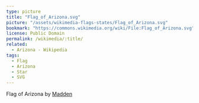 ```yaml
---
type: picture
title: "Flag_of_Arizona.svg"
picture: "/assets/wikimedia-flags-states/Flag_of_Arizona.svg"
bookmark: "https://commons.wikimedia.org/wiki/File:Flag_of_Arizona.svg"
license: Public Domain
permalink: /wikimedia/:title/
related:
  - Arizona - Wikipedia
tags:
  - Flag
  - Arizona
  - Star
  - SVG
---
```

Flag of Arizona by [Madden](https://commons.wikimedia.org/wiki/User:Madden)